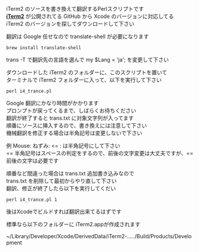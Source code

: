  iTerm2 のソースを書き換えて翻訳するPerlスクリプトです  
 [**iTerm2**](https://github.com/gnachman/iTerm2) が公開されてる GitHub から Xcode のバージョンに対応してる  
 iTerm2 のバージョンを探してダウンロードして下さい
 
 翻訳は Google 任せなので translate-shell が必要になります
 
 ```brew install translate-shell```
 
 trans -T で翻訳先の言語を選んで my $Lang = 'ja'; を変更して下さい
 
 ダウンロードした iTerm2 のフォルダーに、このスクリプトを置いて<br/>
 ターミナルで iTerm2 フォルダーに入って、以下を実行して下さい

 ```perl i4_trance.pl```
 
 Google 翻訳にかなり時間がかかります<br/>
 プロンプトが戻ってくるまで、しばらくお待ちください<br/>
 翻訳が終了すると trans.txt に対象文字列が入ってます<br/>
 順番にソースに挿入するので、書き換えには注意して下さい<br/>
 機械翻訳を修正する場合は半角記号は変更しないで下さい
 
 例 Mouse: ねずみ: <= : は半角記号にして下さい  
 == 半角記号はスペースの判定をするので、前後の文字変更は大丈夫ですが、== 前後の文字は必要です
  
 順番など間違った場合は trans.txt 追加書き込みなので<br/>
 trans.txt を削除して最初からやり直して下さい<br/>
 翻訳、修正が終了したら以下を実行してくだい

 ```perl i4_trance.pl 1```
 
 後はXcodeでビルドすれば翻訳出来てるはずです

 標準なら以下のフォルダーに iTerm2.appが作成されます

~/Library/Developer/Xcode/DerivedData/iTerm2-...../Build/Products/Development


